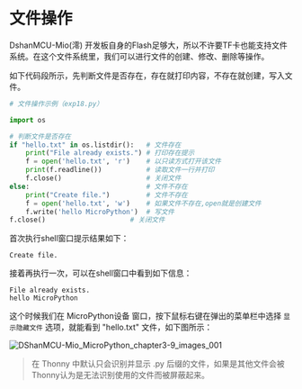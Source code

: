 # 文件操作

DshanMCU-Mio(澪) 开发板自身的Flash足够大，所以不许要TF卡也能支持文件系统。在这个文件系统里，我们可以进行文件的创建、修改、删除等操作。

如下代码段所示，先判断文件是否存在，存在就打印内容，不存在就创建，写入文件。

```python
# 文件操作示例（exp18.py）

import os

# 判断文件是否存在
if "hello.txt" in os.listdir():   # 文件存在
    print("File already exists.") # 打印存在提示
    f = open('hello.txt', 'r')    # 以只读方式打开该文件
    print(f.readline())           # 读取文件一行并打印
    f.close()                     # 关闭文件
else:                             # 文件不存在
    print("Create file.")         # 文件不存在       
    f = open('hello.txt', 'w')    # 如果文件不存在,open就是创建文件
    f.write('hello MicroPython')  # 写文件
f.close()                     # 关闭文件

```

首次执行shell窗口提示结果如下：

```shell
Create file.
```

接着再执行一次，可以在shell窗口中看到如下信息：

```shell
File already exists.
hello MicroPython
```

这个时候我们在 MicroPython设备 窗口，按下鼠标右键在弹出的菜单栏中选择 `显示隐藏文件` 选项，就能看到 "hello.txt" 文件，如下图所示：

![DShanMCU-Mio_MicroPython_chapter3-9_images_001](https://photos.100ask.net/esp32-docs/DShanMCU-Mio/MicroPython/chapter3/DShanMCU-Mio_MicroPython_chapter3-9_images_001.jpg)

> 在 Thonny 中默认只会识别并显示 .py 后缀的文件，如果是其他文件会被Thonny认为是无法识别使用的文件而被屏蔽起来。
